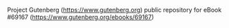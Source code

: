 Project Gutenberg (https://www.gutenberg.org) public repository for
eBook #69167 (https://www.gutenberg.org/ebooks/69167)
